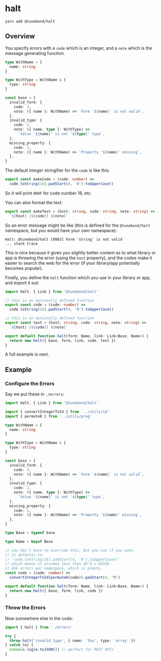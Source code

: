 # halt

```
yarn add @tunebond/halt
```

## Overview

You specify errors with a `code` which is an integer, and a `note` which
is the message generating function.

```ts
type WithName = {
  name: string
}

type WithType = WithName & {
  type: string
}

const base = {
  invalid_form: {
    code: 3,
    note: ({ name }: WithName) => `Form '${name}' is not valid`,
  },
  invalid_type: {
    code: 2,
    note: ({ name, type }: WithType) =>
      `Value '${name}' is not '${type}' type`,
  },
  missing_property: {
    code: 1,
    note: ({ name }: WithName) => `Property '${name}' missing`,
  },
}
```

The default integer stringifier for the `code` is like this:

```ts
export const makeCode = (code: number) =>
  code.toString(16).padStart(4, '0').toUpperCase()
```

So it will print `000F` for code number 16, etc.

You can also format the text:

```ts
export const makeText = (host: string, code: string, note: string) =>
  `${host} [${code}] ${note}`
```

So an error message might be like (this is defined for the
`@tunebond/halt` namespace, but you would have your own namespace):

```
Halt: @tunebond/halt [0003] Form 'string' is not valid
... stack trace
```

This is nice because it gives you slightly better context as to what
library or app is throwing the error (using the `host` property), and
the codes make it easier to search the web for the error (if your
library/app potentially becomes popular).

Finally, you define the `halt` function which you use in your library or
app, and export it out:

```ts
import Halt, { Link } from '@tunebond/halt'

// this is an optionally defined function
export const code = (code: number) =>
  code.toString(16).padStart(4, '0').toUpperCase()

// this is an optionally defined function
export const text = (host: string, code: string, note: string) =>
  `${host} [${code}] ${note}`

export default function halt(form: Name, link: Link<Base, Name>) {
  return new Halt({ base, form, link, code, text })
}
```

A full example is next.

## Example

### Configure the Errors

Say we put these in `./errors`:

```ts
import Halt, { Link } from '@tunebond/halt'

import { convertIntegerToId } from '../utils/id'
import { permute8 } from '../utils/prng'

type WithName = {
  name: string
}

type WithType = WithName & {
  type: string
}

const base = {
  invalid_form: {
    code: 3,
    note: ({ name }: WithName) => `Form '${name}' is not valid`,
  },
  invalid_type: {
    code: 2,
    note: ({ name, type }: WithType) =>
      `Value '${name}' is not '${type}' type`,
  },
  missing_property: {
    code: 1,
    note: ({ name }: WithName) => `Property '${name}' missing`,
  },
}

type Base = typeof base

type Name = keyof Base

// you don't have to override this, but you can if you want.
// it defaults to:
// `code.toString(16).padStart(4, '0').toUpperCase()`
// which means it assumes less than 16^4 = 65536
// 65k errors per namespace, which is plenty.
const code = (code: number) =>
  convertIntegerToId(permute8(code)).padStart(4, 'M')

export default function halt(form: Name, link: Link<Base, Name>) {
  return new Halt({ base, form, link, code })
}
```

### Throw the Errors

Now somewhere else in the code:

```ts
import { halt } from './errors'

try {
  throw halt('invalid_type', { name: 'foo', type: 'array' })
} catch (e) {
  console.log(e.toJSON()) // perfect for REST APIs
}
```
